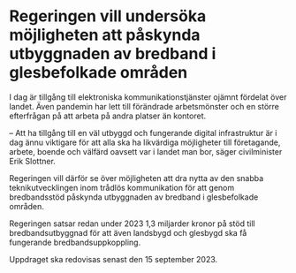 # Regeringen vill undersöka möjligheten att påskynda utbyggnaden av bredband i glesbefolkade områden

I dag är tillgång till elektroniska kommunikationstjänster ojämnt fördelat över landet. Även pandemin har lett till förändrade arbetsmönster och en större efterfrågan på att arbeta på andra platser än kontoret.

– Att ha tillgång till en väl utbyggd och fungerande digital infrastruktur är i dag ännu viktigare för att alla ska ha likvärdiga möjligheter till företagande, arbete, boende och välfärd oavsett var i landet man bor, säger civilminister Erik Slottner.

Regeringen vill därför se över möjligheten att dra nytta av den snabba teknikutvecklingen inom trådlös kommunikation för att genom bredbandsstöd påskynda utbyggnaden av bredband i glesbefolkade områden.

Regeringen satsar redan under 2023 1,3 miljarder kronor på stöd till bredbandsutbyggnad för att även landsbygd och glesbygd ska få fungerande bredbandsuppkoppling.

Uppdraget ska redovisas senast den 15 september 2023.

